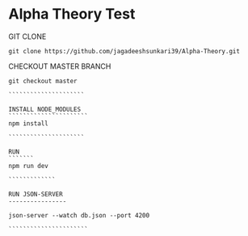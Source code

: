# Alpha Theory Test

GIT CLONE
````
git clone https://github.com/jagadeeshsunkari39/Alpha-Theory.git

````````````````````````````````````````````````````````````````

CHECKOUT MASTER BRANCH
``````````````````````````
git checkout master

`````````````````````

INSTALL NODE_MODULES
``````````````````````
npm install

`````````````````````

RUN
```````
npm run dev

`````````````

RUN JSON-SERVER
----------------

json-server --watch db.json --port 4200

``````````````````````